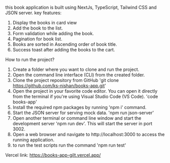 this book application is built using NextJs, TypeScript, Tailwind CSS and JSON server.
key features:
1. Display the books in card view
2. Add the book to the list.
3. Form validation while adding the book.
4. Pagination for book list.
5. Books are sorted in Ascending order of book title.
6. Success toast after adding the books to the cart.

How to run the project?
1. Create a folder where you want to clone and run the project.
2. Open the command line interface (CLI) from the created folder.
3. Clone the project repository from GitHub
    'git clone https://github.com/ks-nishan/books-app.git'
4. Open the project in your favorite code editor. You can open it directly from the terminal if you're using Visual Studio Code (VS Code).
   'code books-app'
5. Install the required npm packages by running 'npm i' command.
6. Start the JSON server for serving mock data.
    'npm run json-server'
7. Open another terminal or command line window and start the development server
    'npm run dev'. This will start the server in port 3002.
8. Open a web browser and navigate to http://localhost:3000 to access the running application.
9. to run the test scripts run the command 'npm run test'

Vercel link: https://books-app-gilt.vercel.app/
